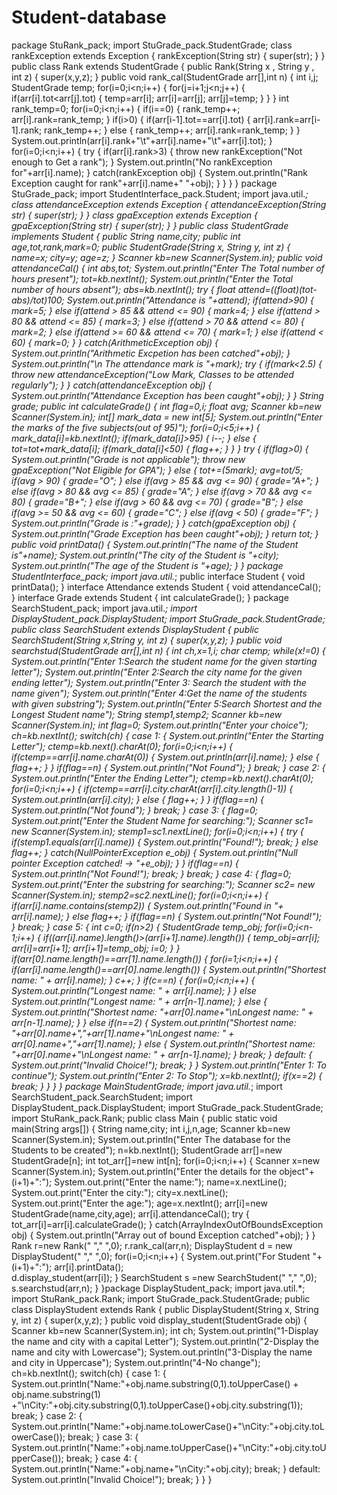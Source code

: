 # Student-database
package StuRank_pack;
import StuGrade_pack.StudentGrade;
class rankException extends Exception
{
    rankException(String str)
    {
        super(str);
    }
}
public class Rank extends StudentGrade
{
    public Rank(String x , String y , int z)
    {
        super(x,y,z);
    }
    public void rank_cal(StudentGrade arr[],int n)
    {
        int i,j;
        StudentGrade temp;
        for(i=0;i<n;i++)
        {
            for(j=i+1;j<n;j++)
            {
                if(arr[i].tot<arr[j].tot)
                {
                    temp=arr[i];
                    arr[i]=arr[j];
                    arr[j]=temp;
                }
            }
        }
        int rank_temp=0;
        for(i=0;i<n;i++)
        {
            if(i==0)
            {
                rank_temp++;
                arr[i].rank=rank_temp;
            }
            if(i>0)
            {
                if(arr[i-1].tot==arr[i].tot)
                {
                    arr[i].rank=arr[i-1].rank;
                    rank_temp++;
                }
                else
                {
                    rank_temp++;
                    arr[i].rank=rank_temp;
                }
            }
            System.out.println(arr[i].rank+"\t"+arr[i].name+"\t"+arr[i].tot);
        }
        for(i=0;i<n;i++)
        {
            try
            {
                if(arr[i].rank>3)
                {
                    throw new rankException("Not enough to Get a rank");
                }
                System.out.println("No rankException for"+arr[i].name);
            }
            catch(rankException obj)
            {
                System.out.println("Rank Exception caught for rank"+arr[i].name+" "+obj);
            }
        }
    }
}
package StuGrade_pack;
import StudentInterface_pack.Student;
import java.util.*;
class attendanceException extends Exception 
{
    attendanceException(String str)
    {
        super(str);
    }
}
class gpaException extends Exception
{
    gpaException(String str)
    {
        super(str);
    }
}
public class StudentGrade implements Student
{
    public String name,city;
    public int age,tot,rank,mark=0;
    public StudentGrade(String x, String y, int z)
    {
        name=x;
        city=y;
        age=z;
    }
    Scanner kb=new Scanner(System.in);
    public void attendanceCal()
    {
        int abs,tot;
        System.out.println("Enter The Total number of hours present");
        tot=kb.nextInt();
        System.out.println("Enter the Total number of hours absent");
        abs=kb.nextInt();
        try
        {
            float attend=((float)(tot-abs)/tot)*100;
            System.out.println("Attendance is "+attend);
            if(attend>90)
            {
                mark=5;
            }
            else if(attend > 85 && attend <= 90)
            {
                mark=4;
            }
            else if(attend > 80 && attend <= 85)
            {
                mark=3;
            }
            else if(attend > 70 && attend <= 80)
            {
                mark=2;
            }
            else if(attend >= 60 && attend <= 70)
            {
                mark=1;
            }
            else if(attend < 60)
            {
                mark=0;
            }
        }
        catch(ArithmeticException obj)
        {
            System.out.println("Arithmetic Excpetion has been catched"+obj);
        }
        System.out.println("\n The attendance mark is "+mark);
        try
        {
            if(mark<2.5)
            {
                throw new attendanceException("Low Mark, Classes to be attended regularly");
            }
        }
        catch(attendanceException obj)
        {
            System.out.println("Attendance Exception has been caught"+obj);
        }
    }
    String grade;
    public int calculateGrade()
    {
        int flag=0,i;
        float avg;
        Scanner kb=new Scanner(System.in);
        int[] mark_data = new int[5];
        System.out.println("Enter the marks of the five subjects(out of 95)");
        for(i=0;i<5;i++)
        {
            mark_data[i]=kb.nextInt();
            if(mark_data[i]>95)
            {
                i--;
            }
            else
            {
                tot=tot+mark_data[i];
                if(mark_data[i]<50)
                {
                    flag++;
                }
            }
        }
        try
        {
            if(flag>0)
            {
                System.out.println("Grade is not applicable");
                throw new gpaException("Not Eligible for GPA");
            }
            else
            {
                tot+=(5*mark);
                avg=tot/5;
                if(avg > 90)
                {
                    grade="O";
                }
                else if(avg > 85 && avg <= 90)
                {
                    grade="A+";
                }
                else if(avg > 80 && avg <= 85)
                {
                    grade="A";
                }
                else if(avg > 70 && avg <= 80)
                {
                    grade="B+";
                }
                else if(avg > 60 && avg <= 70)
                {
                    grade="B";
                }
                else if(avg >= 50 && avg <= 60)
                {
                    grade="C";
                }
                else if(avg < 50)
                {
                    grade="F";
                }
                System.out.println("Grade is :"+grade);
            }
        }
        catch(gpaException obj)
        {
            System.out.println("Grade Exception has been caught"+obj);
        }
        return tot;
    }
    public void printData()
    {
        System.out.println("The name of the Student is"+name);
        System.out.println("The city of the Student is "+city);
        System.out.println("The age of the Student is "+age);
    }
}
package StudentInterface_pack;
import java.util.*;
public interface Student 
{
    void printData();
}
interface Attendance extends Student
{
    void attendanceCal();
}
interface Grade extends Student
{
    int calculateGrade();
}
package SearchStudent_pack;
import java.util.*;
import DisplayStudent_pack.DisplayStudent;
import StuGrade_pack.StudentGrade;
public class SearchStudent extends DisplayStudent
{
    public SearchStudent(String x,String y, int z)
    {
        super(x,y,z);
    }
    public void searchstud(StudentGrade arr[],int n)
    {
        int ch,x=1,i;
        char ctemp;
        while(x!=0)
        {
            System.out.println("Enter 1:Search the student name for the given starting letter");
            System.out.println("Enter 2:Search the city name for the given ending letter");
            System.out.println("Enter 3: Search the student with the name given");
            System.out.println("Enter 4:Get the name of the students with given substring");
            System.out.println("Enter 5:Search Shortest and the Longest Student name");
            String stemp1,stemp2;
            Scanner kb=new Scanner(System.in);
            int flag=0;
            System.out.println("Enter your choice");
            ch=kb.nextInt();
            switch(ch)
            {
                case 1:
                {
                    System.out.println("Enter the Starting Letter");
                    ctemp=kb.next().charAt(0);
                    for(i=0;i<n;i++)
                    {
                        if(ctemp==arr[i].name.charAt(0))
                        {
                            System.out.println(arr[i].name);
                        }
                        else
                        {
                            flag++;
                        }
                    }
                    if(flag==n)
                    {
                        System.out.println("Not Found");
                    }
                    break;
                }
                case 2:
                {
                    System.out.println("Enter the Ending Letter");
                    ctemp=kb.next().charAt(0);
                    for(i=0;i<n;i++)
                    {
                        if(ctemp==arr[i].city.charAt(arr[i].city.length()-1))
                        {
                            System.out.println(arr[i].city);
                        }
                        else
                        {
                            flag++;
                        }
                    }
                    if(flag==n)
                    {
                        System.out.println("Not found");
                    }
                    break;
                }
                case 3:
                {
                    flag=0;
                    System.out.print("Enter the Student Name for searching:");
                    Scanner sc1= new Scanner(System.in);
                    stemp1=sc1.nextLine();
                    for(i=0;i<n;i++)
                    {
                        try
                        {
                            if(stemp1.equals(arr[i].name))
                            {
                                System.out.println("Found!");
                                break;
                            }
                            else
                                flag++;
                        }
                        catch(NullPointerException e_obj)
                        {
                            System.out.println("Null pointer Exception catched! -> "+e_obj);
                        }
                    }
                    if(flag==n)
                    {
                        System.out.println("Not Found!");
                        break;
                    }
                    break;
                }
                case 4:
                {
                    flag=0;
                    System.out.print("Enter the substring for searching:");
                    Scanner sc2= new Scanner(System.in);
                    stemp2=sc2.nextLine();
                    for(i=0;i<n;i++)
                    {
                        if(arr[i].name.contains(stemp2))
                        {
                            System.out.println("Found in "+ arr[i].name);
                        }
                        else
                            flag++;
                    }
                    if(flag==n)
                    {
                        System.out.println("Not Found!");
                    }
                    break;
                }
                case 5:
                {
                    int c=0;
                    if(n>2)
                    {
                        StudentGrade temp_obj;
                        for(i=0;i<n-1;i++)
                        {
                            if((arr[i].name).length()>(arr[i+1].name).length())
                            {
                                temp_obj=arr[i];
                                arr[i]=arr[i+1];
                                arr[i+1]=temp_obj;
                                i=0;
                            }
                        }
                        if(arr[0].name.length()==arr[1].name.length())
                        {
                            for(i=1;i<n;i++)
                            {
                                if(arr[i].name.length()==arr[0].name.length())
                                {
                                    System.out.println("Shortest name: " + arr[i].name);
                                }
                                c++;
                            }
                            if(c==n)
                            {
                                for(i=0;i<n;i++)
                                {
                                    System.out.println("Longest name: " + arr[i].name);
                                }
                            }
                            else
                                System.out.println("Longest name: " + arr[n-1].name);
                        }
                        else
                        {
                            System.out.println("Shortest name: "+arr[0].name+"\nLongest name: " + arr[n-1].name);
                        }
                    }
                    else if(n==2)
                    {
                        System.out.println("Shortest name: "+arr[0].name+","+arr[1].name+"\nLongest name: " + arr[0].name+","+arr[1].name);
                    }
                    else
                    {
                        System.out.println("Shortest name: "+arr[0].name+"\nLongest name: " + arr[n-1].name);
                    }
                    break;
                }
                default:
                {
                    System.out.print("Invalid Choice!");
                    break;
                }
            }
            System.out.println("Enter 1: To continue");
            System.out.println("Enter 2: To Stop");
            x=kb.nextInt();
            if(x==2)
            {
                break;
            }
        }
    }
}
package MainStudentGrade;
import java.util.*;
import SearchStudent_pack.SearchStudent;
import DisplayStudent_pack.DisplayStudent;
import StuGrade_pack.StudentGrade;
import StuRank_pack.Rank;
public class Main
{
    public static void main(String args[])
    {
        String name,city;
        int i,j,n,age;
        Scanner kb=new Scanner(System.in);
        System.out.println("Enter The database for the Students to be created");
        n=kb.nextInt();
        StudentGrade arr[]=new StudentGrade[n];
        int tot_arr[]=new int[n];
        for(i=0;i<n;i++)
        {
            Scanner x=new Scanner(System.in);
            System.out.println("Enter the details for the object"+(i+1)+":");
            System.out.print("Enter the name:");
            name=x.nextLine();
            System.out.print("Enter the city:");
            city=x.nextLine();
            System.out.print("Enter the age:");
            age=x.nextInt();
            arr[i]=new StudentGrade(name,city,age);
			arr[i].attendanceCal();
			try
            {
                tot_arr[i]=arr[i].calculateGrade();
            }
            catch(ArrayIndexOutOfBoundsException obj)
            {
                System.out.println("Array out of bound Exception catched"+obj);
            }
        }
        Rank r=new Rank(" "," ",0);
        r.rank_cal(arr,n);
        DisplayStudent d = new DisplayStudent(" "," ",0);
        for(i=0;i<n;i++)
        {
            System.out.print("For Student "+(i+1)+":");
            arr[i].printData();    
            d.display_student(arr[i]);
        }
        SearchStudent s =new SearchStudent(" "," ",0);
        s.searchstud(arr,n);
    }
}package DisplayStudent_pack;
import java.util.*;
import StuRank_pack.Rank;
import StuGrade_pack.StudentGrade;
public class DisplayStudent extends Rank
{
    public DisplayStudent(String x, String y, int z)
    {
        super(x,y,z);
    }
    public void display_student(StudentGrade obj)
    {
        Scanner kb=new Scanner(System.in);
        int ch;
        System.out.println("1-Display the name and city with a capital Letter");
        System.out.println("2-Display the name and city with Lowercase");
        System.out.println("3-Display the name and city in Uppercase");
        System.out.println("4-No change");
        ch=kb.nextInt();
        switch(ch)
        {
            case 1:
            {
                System.out.println("Name:"+obj.name.substring(0,1).toUpperCase() + obj.name.substring(1) +"\nCity:"+obj.city.substring(0,1).toUpperCase()+obj.city.substring(1));
                break;
            }
            case 2:
            {   
                System.out.println("Name:"+obj.name.toLowerCase()+"\nCity:"+obj.city.toLowerCase());
                break;
            }
            case 3:
            {   System.out.println("Name:"+obj.name.toUpperCase()+"\nCity:"+obj.city.toUpperCase());
                break;
            }
            case 4:
            {
                System.out.println("Name:"+obj.name+"\nCity:"+obj.city);
                break;
            }
            default:
                System.out.println("Invalid Choice!");
                break;
        }
    }
}
